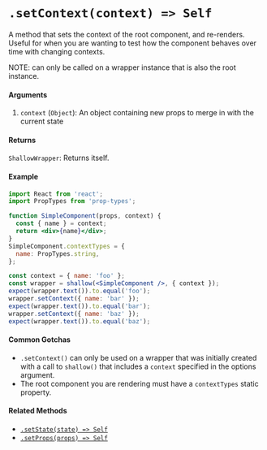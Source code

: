 # `.setContext(context) => Self`

A method that sets the context of the root component, and re-renders. Useful for when you are
wanting to test how the component behaves over time with changing contexts.

NOTE: can only be called on a wrapper instance that is also the root instance.


#### Arguments

1. `context` (`Object`): An object containing new props to merge in with the current state



#### Returns

`ShallowWrapper`: Returns itself.



#### Example

```jsx
import React from 'react';
import PropTypes from 'prop-types';

function SimpleComponent(props, context) {
  const { name } = context;
  return <div>{name}</div>;
}
SimpleComponent.contextTypes = {
  name: PropTypes.string,
};
```
```jsx
const context = { name: 'foo' };
const wrapper = shallow(<SimpleComponent />, { context });
expect(wrapper.text()).to.equal('foo');
wrapper.setContext({ name: 'bar' });
expect(wrapper.text()).to.equal('bar');
wrapper.setContext({ name: 'baz' });
expect(wrapper.text()).to.equal('baz');
```

#### Common Gotchas

- `.setContext()` can only be used on a wrapper that was initially created with a call to `shallow()`
that includes a `context` specified in the options argument.
- The root component you are rendering must have a `contextTypes` static property.


#### Related Methods

- [`.setState(state) => Self`](setState.md)
- [`.setProps(props) => Self`](setProps.md)


